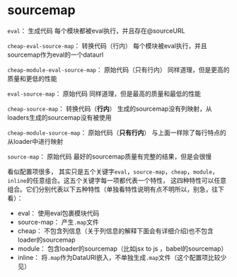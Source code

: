 # sourcemap

`eval`： 生成代码 每个模块都被eval执行，并且存在@sourceURL

`cheap-eval-source-map`： 转换代码（行内） 每个模块被eval执行，并且sourcemap作为eval的一个dataurl

`cheap-module-eval-source-map`： 原始代码（只有行内） 同样道理，但是更高的质量和更低的性能

`eval-source-map`： 原始代码 同样道理，但是最高的质量和最低的性能

`cheap-source-map`： 转换代码（**行内**） 生成的sourcemap没有列映射，从loaders生成的sourcemap没有被使用

`cheap-module-source-map`： 原始代码（**只有行内**） 与上面一样除了每行特点的从loader中进行映射

`source-map`： 原始代码 最好的sourcemap质量有完整的结果，但是会很慢

看似配置项很多， 其实只是五个关键字`eval`，`source-map`，`cheap`，`module`，`inline`的任意组合。这五个关键字每一项都代表一个特性， 这四种特性可以任意组合。它们分别代表以下五种特性（单独看特性说明有点不明所以，别急，往下看）：

* eval： 使用eval包裹模块代码
* source-map： 产生`.map`文件
* cheap： 不包含列信息（关于列信息的解释下面会有详细介绍)也不包含loader的sourcemap
* module： 包含loader的sourcemap（比如jsx to js ，babel的sourcemap）
* inline： 将`.map`作为DataURI嵌入，不单独生成`.map`文件（这个配置项比较少见）

